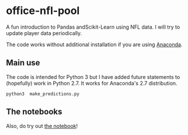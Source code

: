 # office-nfl-pool
A fun introduction to Pandas andScikit-Learn using NFL data.
I will try to update player data periodically.

The code works without additional installation if you are
using [Anaconda][anaconda].

## Main use
The code is intended for Python 3 but I have added
future statements to (hopefully) work in Python 2.7.
It works for Anaconda's 2.7 distribution.

```
python3  make_predictions.py
```

## The notebooks
Also, do try out [the notebook][nb1]!



[anaconda]: http://continuum.io/downloads
[nb1]: https://github.com/tanyaschlusser/office-nfl-pool/blob/master/Office%20Football%20Pool%20(2015).ipynb

